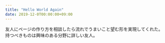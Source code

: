 ```yaml
---
title: "Hello World Again"
date: 2019-12-0T00:00:00+09:00
---
```


友人にページの作り方を相談したら流れでうまいこと望む形を実現してくれた。持つべきものは興味のある分野に詳しい友人。
